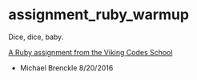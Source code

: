 assignment_ruby_warmup
======================

Dice, dice, baby.

[A Ruby assignment from the Viking Codes School](http://www.vikingcodeschool.com)


- Michael Brenckle 8/20/2016